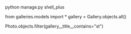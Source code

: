 
python manage.py shell_plus

from galleries.models import *
gallery = Gallery.objects.all()

Photo.objects.filter(gallery__title__contains="st")


